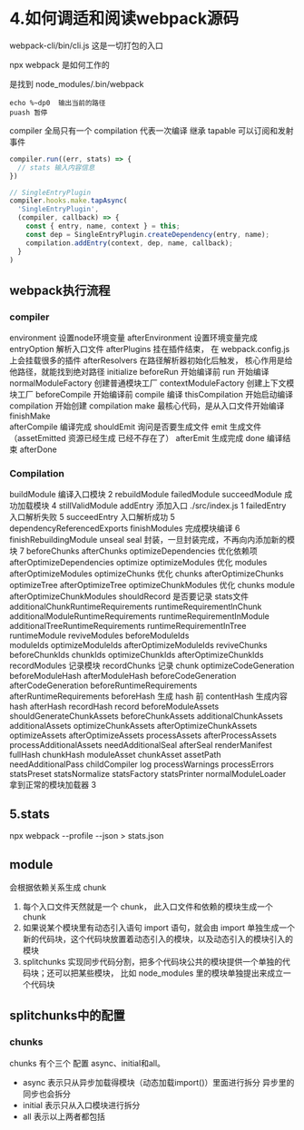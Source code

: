 # 4.如何调适和阅读webpack源码

webpack-cli/bin/cli.js  这是一切打包的入口


npx webpack  是如何工作的

是找到 node_modules/.bin/webpack

```
echo %~dp0  输出当前的路径
puash 暂停
```

compiler  全局只有一个
compilation  代表一次编译
继承 tapable 可以订阅和发射事件

```js
compiler.run((err, stats) => {
  // stats 输入内容信息
})
```

```js
// SingleEntryPlugin 
compiler.hooks.make.tapAsync(
  'SingleEntryPlugin',
  (compiler, callback) => {
    const { entry, name, context } = this;
    const dep = SingleEntryPlugin.createDependency(entry, name);
    compilation.addEntry(context, dep, name, callback);
  }
)
```

<!-- {
  // 使用 IntelliSense 了解相关属性。 
  // 悬停以查看现有属性的描述。
  // 欲了解更多信息，请访问: https://go.microsoft.com/fwlink/?linkid=830387
  "version": "0.2.0",
  "configurations": [
  
    {
      "type": "node",
      "request": "launch",
      "name": "启动程序",
      "skipFiles": [
        "<node_internals>/**"
      ],
      "program": "${workspaceFolder}/demo5/2.taptable/1.SyncHook.js"
    }
  ]
} -->

## webpack执行流程

### compiler

environment   设置node环境变量
afterEnvironment  设置环境变量完成
entryOption   解析入口文件
afterPlugins  挂在插件结束， 在 webpack.config.js 上会挂载很多的插件
afterResolvers   在路径解析器初始化后触发， 核心作用是给他路径，就能找到绝对路径
initialize
beforeRun  开始编译前
run        开始编译
normalModuleFactory   创建普通模块工厂
contextModuleFactory  创建上下文模块工厂
beforeCompile   开始编译前
compile   编译
thisCompilation   开始启动编译
compilation  开始创建 compilation
make    最核心代码，是从入口文件开始编译
finishMake  
afterCompile  编译完成
shouldEmit  询问是否要生成文件
emit  生成文件
（assetEmitted 资源已经生成 已经不存在了）
afterEmit  生成完成
done  编译结束
afterDone


### Compilation

buildModule  编译入口模块  2
rebuildModule
failedModule
succeedModule   成功加载模块  4
stillValidModule
addEntry   添加入口 ./src/index.js  1
failedEntry   入口解析失败   5
succeedEntry   入口解析成功   5
dependencyReferencedExports
finishModules    完成模块编译   6
finishRebuildingModule
unseal
seal   封装，一旦封装完成，不再向内添加新的模块   7
beforeChunks
afterChunks
optimizeDependencies    优化依赖项
afterOptimizeDependencies
optimize
optimizeModules  优化 modules
afterOptimizeModules
optimizeChunks  优化 chunks
afterOptimizeChunks
optimizeTree
afterOptimizeTree
optimizeChunkModules  优化 chunks module
afterOptimizeChunkModules
shouldRecord   是否要记录  stats文件
additionalChunkRuntimeRequirements
runtimeRequirementInChunk
additionalModuleRuntimeRequirements
runtimeRequirementInModule
additionalTreeRuntimeRequirements
runtimeRequirementInTree
runtimeModule
reviveModules
beforeModuleIds  
moduleIds
optimizeModuleIds
afterOptimizeModuleIds
reviveChunks
beforeChunkIds
chunkIds
optimizeChunkIds
afterOptimizeChunkIds
recordModules 记录模块
recordChunks  记录 chunk
optimizeCodeGeneration
beforeModuleHash
afterModuleHash
beforeCodeGeneration
afterCodeGeneration
beforeRuntimeRequirements
afterRuntimeRequirements
beforeHash   生成 hash 前
contentHash  生成内容hash
afterHash
recordHash
record
beforeModuleAssets
shouldGenerateChunkAssets
beforeChunkAssets
additionalChunkAssets
additionalAssets
optimizeChunkAssets
afterOptimizeChunkAssets
optimizeAssets
afterOptimizeAssets
processAssets
afterProcessAssets
processAdditionalAssets
needAdditionalSeal
afterSeal
renderManifest
fullHash
chunkHash
moduleAsset
chunkAsset
assetPath
needAdditionalPass
childCompiler
log
processWarnings
processErrors
statsPreset
statsNormalize
statsFactory
statsPrinter
normalModuleLoader  拿到正常的模块加载器  3


## 5.stats


npx webpack --profile --json > stats.json

## module

会根据依赖关系生成 chunk

1. 每个入口文件天然就是一个 chunk， 此入口文件和依赖的模块生成一个 chunk
2. 如果说某个模块里有动态引入语句 import 语句，就会由 import 单独生成一个新的代码块，这个代码块放置着动态引入的模块，以及动态引入的模块引入的模块
3. splitchunks 实现同步代码分割，把多个代码块公共的模块提供一个单独的代码块；还可以把某些模块， 比如 node_modules 里的模块单独提出来成立一个代码块

## splitchunks中的配置
 
### chunks

chunks 有个三个 配置 async、initial和all。

* async 表示只从异步加载得模块（动态加载import()）里面进行拆分
  异步里的同步也会拆分
* initial 表示只从入口模块进行拆分
* all 表示以上两者都包括

